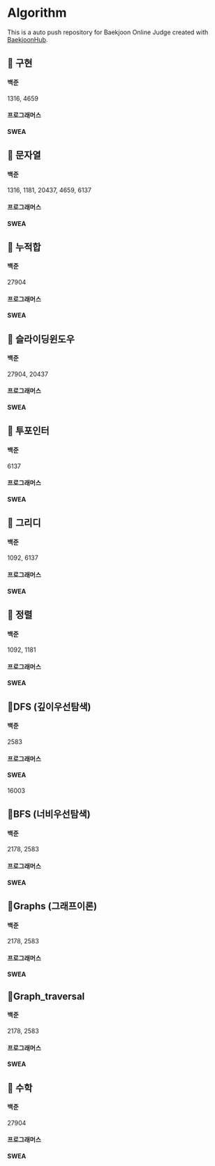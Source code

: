# Algorithm
This is a auto push repository for Baekjoon Online Judge created with [BaekjoonHub](https://github.com/BaekjoonHub/BaekjoonHub).


## 📌 구현

#### 백준 
1316, 4659

#### 프로그래머스 

#### SWEA


## 📌 문자열  

#### 백준 
1316, 1181, 20437, 4659, 6137

#### 프로그래머스 

#### SWEA


## 📌 누적합   

#### 백준 
27904

#### 프로그래머스 

#### SWEA


## 📌 슬라이딩윈도우

#### 백준 
27904, 20437

#### 프로그래머스 

#### SWEA

## 📌 투포인터

#### 백준 
6137

#### 프로그래머스 

#### SWEA


## 📌 그리디   

#### 백준 
1092, 6137

#### 프로그래머스 

#### SWEA



## 📌 정렬   

#### 백준 
1092, 1181

#### 프로그래머스 

#### SWEA



## 📌DFS (깊이우선탐색) 

#### 백준 
2583

#### 프로그래머스 

#### SWEA
16003

## 📌BFS (너비우선탐색) 

#### 백준 
2178, 2583

#### 프로그래머스 

#### SWEA

## 📌Graphs (그래프이론) 

#### 백준 
2178, 2583

#### 프로그래머스 

#### SWEA


## 📌Graph_traversal

#### 백준 
2178, 2583

#### 프로그래머스 

#### SWEA


## 📌 수학   

#### 백준 
27904

#### 프로그래머스 

#### SWEA




